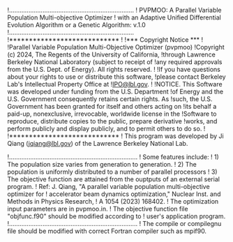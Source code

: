 !.......................................................................
! PVPMOO: A Parallel Variable Population Multi-objective Optimizer
! with an Adaptive Unified Differential Evolution Algorithm or a Genetic Algorithm: v.1.0
!.......................................................................
!****************************
!
!*** Copyright Notice ***
!
!Parallel Variable Population Multi-Objective Optimizer (pvpmoo)
!Copyright (c) 2024, The Regents of the University of California,
!through Lawrence Berkeley National Laboratory (subject to receipt of
!any required approvals from the U.S. Dept. of Energy). All rights reserved.
!
!If you have questions about your rights to use or distribute this software,
!please contact Berkeley Lab's Intellectual Property Office at
!IPO@lbl.gov.
!
!NOTICE.  This Software was developed under funding from the U.S. Department
!of Energy and the U.S. Government consequently retains certain rights.  As
!such, the U.S. Government has been granted for itself and others acting on
!its behalf a paid-up, nonexclusive, irrevocable, worldwide license in the
!Software to reproduce, distribute copies to the public, prepare derivative
!works, and perform publicly and display publicly, and to permit others to do so.
!
!****************************
! This program was developed by Ji Qiang (jqiang@lbl.gov) of the Lawrence Berkeley National Lab.

!.........................................................................
! Some features include:
! 1) The population size varies from generation to generation.
! 2) The population is uniformly distributed to a number of parallel processors
! 3) The objective function are attained from the ouptputs of an external serial program.
! Ref: J. Qiang, "A parallel variable population multi-objective optimizer for
! accelerator beam dynamics optimization," Nuclear Inst. and Methods in Physics Research,
! A 1054 (2023) 168402.
! The optimization input parameters are in pvpmoo.in.
! The objective function file "objfunc.f90" should be modified according to 
! user's application program.
!.........................................................................
!
The compile or compilegnu file should be modified with correct
Fortran compiler such as mpif90.

